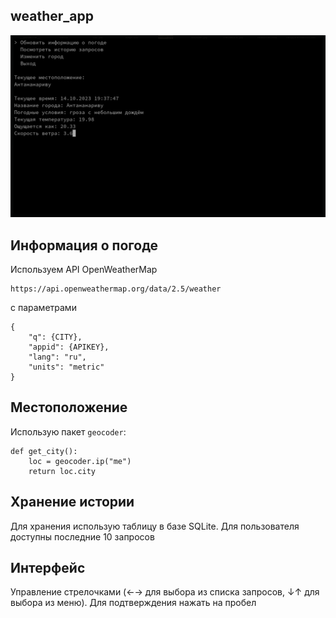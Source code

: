 ## weather_app
![Alt text](./screenshot.png?raw=true "Интерфейс")

## Информация о погоде
Используем API OpenWeatherMap
```
https://api.openweathermap.org/data/2.5/weather
```
с параметрами
```
{
    "q": {CITY},
    "appid": {APIKEY},
    "lang": "ru",
    "units": "metric"
}
```
## Местоположение
Использую пакет `geocoder`:
```
def get_city():
    loc = geocoder.ip("me")
    return loc.city
```
## Хранение истории
Для хранения использую таблицу в базе SQLite. Для пользователя доступны последние 10 запросов
## Интерфейс
Управление стрелочками (←→ для выбора из списка запросов, ↓↑ для выбора из меню). Для подтверждения нажать на пробел
